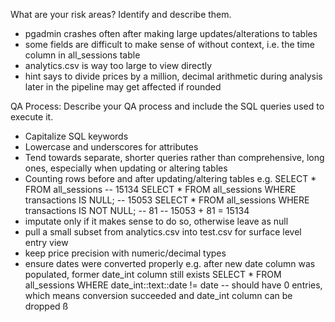 What are your risk areas? Identify and describe them.

- pgadmin crashes often after making large updates/alterations to tables
- some fields are difficult to make sense of without context, i.e. the time column in all_sessions table
- analytics.csv is way too large to view directly
- hint says to divide prices by a million, decimal arithmetic during analysis later in the pipeline may get affected if rounded

QA Process:
Describe your QA process and include the SQL queries used to execute it.

- Capitalize SQL keywords
- Lowercase and underscores for attributes
- Tend towards separate, shorter queries rather than comprehensive, long ones, especially when updating or altering tables
- Counting rows before and after updating/altering tables
e.g.
SELECT * FROM all_sessions -- 15134
SELECT * FROM all_sessions WHERE transactions IS NULL; -- 15053
SELECT * FROM all_sessions WHERE transactions IS NOT NULL; -- 81
-- 15053 + 81 = 15134
- imputate only if it makes sense to do so, otherwise leave as null
- pull a small subset from analytics.csv into test.csv for surface level entry view
- keep price precision with numeric/decimal types
- ensure dates were converted properly
e.g. after new date column was populated, former date_int column still exists
SELECT * FROM all_sessions WHERE date_int::text::date != date
-- should have 0 entries, which means conversion succeeded and date_int column can be dropped
ß